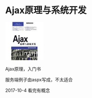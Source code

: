 # Ajax原理与系统开发

![](/assets/u=1510236395,315574533&fm=58.jpg)

Ajax原理，入门书

服务端例子由aspx写成，不太适合



2017-10-4 看完有概念

